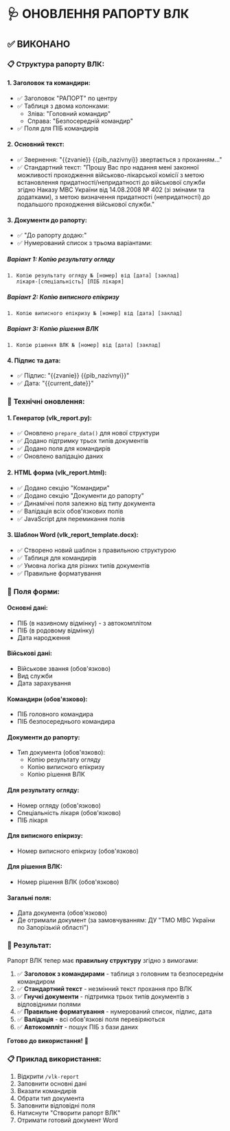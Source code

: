 # 🩺 ОНОВЛЕННЯ РАПОРТУ ВЛК

## ✅ ВИКОНАНО

### 📋 **Структура рапорту ВЛК:**

#### 1. **Заголовок та командири:**

- ✅ Заголовок "РАПОРТ" по центру
- ✅ Таблиця з двома колонками:
  - Зліва: "Головний командир"
  - Справа: "Безпосередній командир"
- ✅ Поля для ПІБ командирів

#### 2. **Основний текст:**

- ✅ Звернення: "{{zvanie}} {{pib_nazivnyi}} звертається з проханням..."
- ✅ Стандартний текст: "Прошу Вас про надання мені законної можливості проходження військово-лікарської комісії з метою встановлення придатності/непридатності до військової служби згідно Наказу МВС України від 14.08.2008 № 402 (зі змінами та додатками), з метою визначення придатності (непридатності) до подальшого проходження військової служби."

#### 3. **Документи до рапорту:**

- ✅ "До рапорту додаю:"
- ✅ Нумерований список з трьома варіантами:

##### **Варіант 1: Копію результату огляду**

```
1. Копію результату огляду № [номер] від [дата] [заклад]
   лікаря-[спеціальність] [ПІБ лікаря]
```

##### **Варіант 2: Копію виписного епікризу**

```
1. Копію виписного епікризу № [номер] від [дата] [заклад]
```

##### **Варіант 3: Копію рішення ВЛК**

```
1. Копію рішення ВЛК № [номер] від [дата] [заклад]
```

#### 4. **Підпис та дата:**

- ✅ Підпис: "{{zvanie}} {{pib_nazivnyi}}"
- ✅ Дата: "{{current_date}}"

### 🔧 **Технічні оновлення:**

#### 1. **Генератор (vlk_report.py):**

- ✅ Оновлено `prepare_data()` для нової структури
- ✅ Додано підтримку трьох типів документів
- ✅ Додано поля для командирів
- ✅ Оновлено валідацію даних

#### 2. **HTML форма (vlk_report.html):**

- ✅ Додано секцію "Командири"
- ✅ Додано секцію "Документи до рапорту"
- ✅ Динамічні поля залежно від типу документа
- ✅ Валідація всіх обов'язкових полів
- ✅ JavaScript для перемикання полів

#### 3. **Шаблон Word (vlk_report_template.docx):**

- ✅ Створено новий шаблон з правильною структурою
- ✅ Таблиця для командирів
- ✅ Умовна логіка для різних типів документів
- ✅ Правильне форматування

### 📝 **Поля форми:**

#### **Основні дані:**

- ПІБ (в називному відмінку) - з автокомплітом
- ПІБ (в родовому відмінку)
- Дата народження

#### **Військові дані:**

- Військове звання (обов'язково)
- Вид служби
- Дата зарахування

#### **Командири (обов'язково):**

- ПІБ головного командира
- ПІБ безпосереднього командира

#### **Документи до рапорту:**

- Тип документа (обов'язково):
  - Копію результату огляду
  - Копію виписного епікризу
  - Копію рішення ВЛК

#### **Для результату огляду:**

- Номер огляду (обов'язково)
- Спеціальність лікаря (обов'язково)
- ПІБ лікаря

#### **Для виписного епікризу:**

- Номер виписного епікризу (обов'язково)

#### **Для рішення ВЛК:**

- Номер рішення ВЛК (обов'язково)

#### **Загальні поля:**

- Дата документа (обов'язково)
- Де отримали документ (за замовчуванням: ДУ "ТМО МВС України по Запорізькій області")

### 🎯 **Результат:**

Рапорт ВЛК тепер має **правильну структуру** згідно з вимогами:

1. ✅ **Заголовок з командирами** - таблиця з головним та безпосереднім командиром
2. ✅ **Стандартний текст** - незмінний текст прохання про ВЛК
3. ✅ **Гнучкі документи** - підтримка трьох типів документів з відповідними полями
4. ✅ **Правильне форматування** - нумерований список, підпис, дата
5. ✅ **Валідація** - всі обов'язкові поля перевіряються
6. ✅ **Автокомпліт** - пошук ПІБ з бази даних

**Готово до використання!** 🚀

### 📋 **Приклад використання:**

1. Відкрити `/vlk-report`
2. Заповнити основні дані
3. Вказати командирів
4. Обрати тип документа
5. Заповнити відповідні поля
6. Натиснути "Створити рапорт ВЛК"
7. Отримати готовий документ Word
